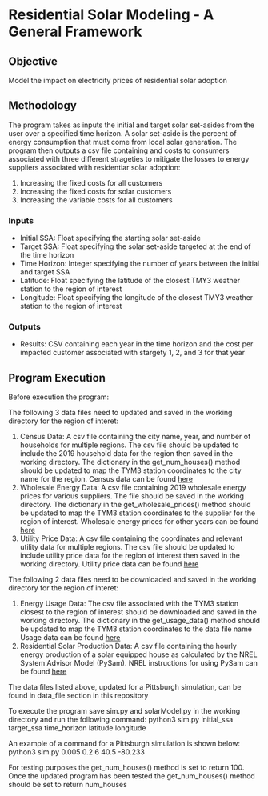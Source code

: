 # Residential Solar Modeling - A General Framework

## Objective

Model the impact on electricity prices of residential solar adoption 

## Methodology

The program takes as inputs the initial and target solar set-asides from the user over a specified time horizon. A solar set-aside is the percent 
of energy consumption that must come from local solar generation. The program then outputs a csv file containing and costs to consumers associated with three
different strageties to mitigate the losses to energy suppliers associated with residentiar solar adoption:
1) Increasing the fixed costs for all customers
2) Increasing the fixed costs for solar customers
3) Increasing the variable costs for all customers

### Inputs
* Initial SSA: Float specifying the starting solar set-aside
* Target SSA: Float specifying the solar set-aside targeted at the end of the time horizon
* Time Horizon: Integer specifying the number of years between the initial and target SSA
* Latitude: Float specifying the latitude of the closest TMY3 weather station to the region of interest
* Longitude: Float specifying the longitude of the closest TMY3 weather station to the region of interest

### Outputs
* Results: CSV containing each year in the time horizon and the cost per impacted customer associated with stargety 1, 2, and 3 for that year

## Program Execution


Before execution the program:

The following 3 data files need to updated and saved in the working directory for the region of interet:
1) Census Data: A csv file containing the city name, year, and number of households for multiple regions. The csv file should be updated to include the 2019 household data for the
  region then saved in the working directory. The dictionary in the get_num_houses() method should be updated to map the TYM3 station coordinates to the city name for the region.
  Census data can be found [here](https://www.census.gov/quickfacts/fact/table/US/PST045219)
2) Wholesale Energy Data: A csv file containing 2019 wholesale energy prices for various suppliers. The file should be saved in the working directory. The dictionary in the 
  get_wholesale_prices() method should be updated to map the TYM3 station coordinates to the supplier for the region of interest.
  Wholesale energy prices for other years can be found [here](https://www.eia.gov/electricity/wholesale/)
3) Utility Price Data: A csv file containing the coordinates and relevant utility data for multiple regions. The csv file should be updated to include utility price data for the
  region of interest then saved in the working directory.
  Utility price data can be found [here](https://openei.org/apps/USURDB/)

The following 2 data files need to be downloaded and saved in the working directory for the region of interet:
1) Energy Usage Data: The csv file associated with the TYM3 station closest to the region of interest should be downloaded and saved in the working directory. 
  The dictionary in the get_usage_data() method should be updated to map the TYM3 station coordinates to the data file name
  Usage data can be found [here](https://openei.org/datasets/dataset/commercial-and-residential-hourly-load-profiles-for-all-tmy3-locations-in-the-united-states)
2) Residential Solar Production Data: A csv file containing the hourly energy production of a solar equipped house as calculated by the NREL System Advisor Model (PySam).
  NREL instructions for using PySam can be found [here](https://github.com/NREL/pysam)

The data files listed above, updated for a Pittsburgh simulation, can be found in data_file section in this repository


To execute the program save sim.py and solarModel.py in the working directory and run the following command:
python3 sim.py initial_ssa target_ssa time_horizon latitude longitude

An example of a command for a Pittsburgh simulation is shown below:
python3 sim.py 0.005 0.2 6 40.5 -80.233


For testing purposes the get_num_houses() method is set to return 100. Once the updated program has been tested the get_num_houses() method should be set to return num_houses

